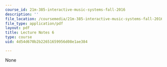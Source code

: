 ```yaml
---
course_id: 21m-385-interactive-music-systems-fall-2016
description: ''
file_location: /coursemedia/21m-385-interactive-music-systems-fall-2016/4d54d670b2b22651659956d08e1ae384_MIT21M_385F16_L6.pdf
file_type: application/pdf
layout: pdf
title: Lecture Notes 6
type: course
uid: 4d54d670b2b22651659956d08e1ae384

---
```

None